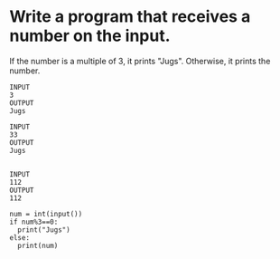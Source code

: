 # Write a program that receives a number on the input.
If the number is a multiple of 3, it prints "Jugs". 
Otherwise, it prints the number.

```
INPUT 
3 
OUTPUT
Jugs

INPUT 
33
OUTPUT
Jugs


INPUT 
112
OUTPUT
112

```

```
num = int(input())
if num%3==0:
  print("Jugs")
else:
  print(num)
```  
